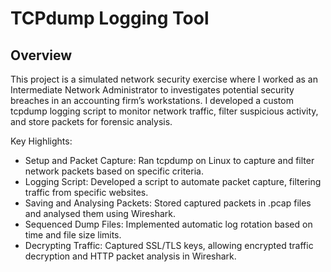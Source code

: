 # TCPdump Logging Tool
## Overview
This project is a simulated network security exercise where I worked as an Intermediate Network Administrator to investigates potential security breaches in an accounting firm’s workstations. I developed a custom tcpdump logging script to monitor network traffic, filter suspicious activity, and store packets for forensic analysis.

Key Highlights:

- Setup and Packet Capture: Ran tcpdump on Linux to capture and filter network packets based on specific criteria.
- Logging Script: Developed a script to automate packet capture, filtering traffic from specific websites.
- Saving and Analysing Packets: Stored captured packets in .pcap files and analysed them using Wireshark.
- Sequenced Dump Files: Implemented automatic log rotation based on time and file size limits.
- Decrypting Traffic: Captured SSL/TLS keys, allowing encrypted traffic decryption and HTTP packet analysis in Wireshark.
